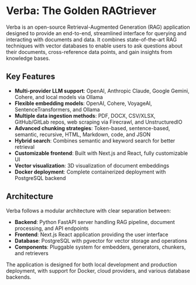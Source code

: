 # Verba: The Golden RAGtriever

Verba is an open-source Retrieval-Augmented Generation (RAG) application designed to provide an end-to-end, streamlined interface for querying and interacting with documents and data. It combines state-of-the-art RAG techniques with vector databases to enable users to ask questions about their documents, cross-reference data points, and gain insights from knowledge bases.

## Key Features

- **Multi-provider LLM support**: OpenAI, Anthropic Claude, Google Gemini, Cohere, and local models via Ollama
- **Flexible embedding models**: OpenAI, Cohere, VoyageAI, SentenceTransformers, and Ollama
- **Multiple data ingestion methods**: PDF, DOCX, CSV/XLSX, GitHub/GitLab repos, web scraping via Firecrawl, and UnstructuredIO
- **Advanced chunking strategies**: Token-based, sentence-based, semantic, recursive, HTML, Markdown, code, and JSON
- **Hybrid search**: Combines semantic and keyword search for better retrieval
- **Customizable frontend**: Built with Next.js and React, fully customizable UI
- **Vector visualization**: 3D visualization of document embeddings
- **Docker deployment**: Complete containerized deployment with PostgreSQL backend

## Architecture

Verba follows a modular architecture with clear separation between:
- **Backend**: Python FastAPI server handling RAG pipeline, document processing, and API endpoints
- **Frontend**: Next.js React application providing the user interface
- **Database**: PostgreSQL with pgvector for vector storage and operations
- **Components**: Pluggable system for embedders, generators, chunkers, and retrievers

The application is designed for both local development and production deployment, with support for Docker, cloud providers, and various database backends.